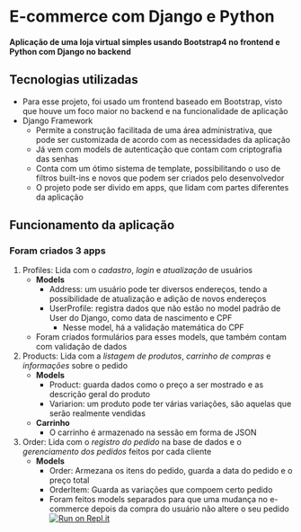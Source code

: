 # E-commerce com Django e Python

#### Aplicação de uma loja virtual simples usando Bootstrap4 no frontend e Python com Django no backend

## Tecnologias utilizadas
- Para esse projeto, foi usado um frontend baseado em Bootstrap, visto que houve um foco maior no backend e na funcionalidade de aplicação
- Django Framework
  - Permite a construção facilitada de uma área administrativa, que pode ser customizada de acordo com as necessidades da aplicação
  - Já vem com models de autenticação que contam com criptografia das senhas
  - Conta com um ótimo sistema de template, possibilitando o uso de filtros built-ins e novos que podem ser criados pelo desenvolvedor
  - O projeto pode ser divido em apps, que lidam com partes diferentes da aplicação
 
## Funcionamento da aplicação
### Foram criados 3 apps
1. Profiles: Lida com o *cadastro*, *login* e *atualização* de usuários
   - **Models**
      - Address: um usuário pode ter diversos endereços, tendo a possibilidade de atualização e adição de novos endereços
      - UserProfile: registra dados que não estão no model padrão de User do Django, como data de nascimento e CPF
        - Nesse model, há a validação matemática do CPF
   - Foram criados formulários para esses models, que também contam com validação de dados
2. Products: Lida com a *listagem de produtos*, *carrinho de compras* e *informações* sobre o pedido
    - **Models**
      - Product: guarda dados como o preço a ser mostrado e as descrição geral do produto
      - Variarion: um produto pode ter várias variações, são aquelas que serão realmente vendidas
    - **Carrinho**
      - O carrinho é armazenado na sessão em forma de JSON
3. Order: Lida com o *registro do pedido* na base de dados e o *gerenciamento dos pedidos* feitos por cada cliente
    - **Models**
      - Order: Armezana os itens do pedido, guarda a data do pedido e o preço total
      - OrderItem: Guarda as variações que compoem certo pedido
      - Foram feitos models separados para que uma mudança no e-commerce depois da compra do usuário não altere o seu pedido
[![Run on Repl.it](https://repl.it/badge/github/davifelix5/django-ecommerce)](https://repl.it/github/davifelix5/django-ecommerce)
      
    
